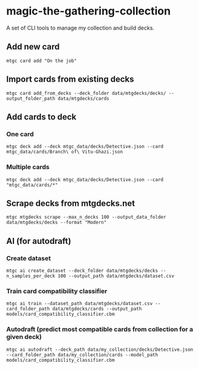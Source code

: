 # magic-the-gathering-collection
A set of CLI tools to manage my collection and build decks.

## Add new card
```
mtgc card add "On the job"
```

## Import cards from existing decks
```
mtgc card add_from_decks --deck_folder data/mtgdecks/decks/ --output_folder_path data/mtgdecks/cards
```

## Add cards to deck
### One card
```
mtgc deck add --deck mtgc_data/decks/Detective.json --card mtgc_data/cards/Branch\ of\ Vitu-Ghazi.json
```

### Multiple cards
```
mtgc deck add --deck mtgc_data/decks/Detective.json --card "mtgc_data/cards/*"
```

## Scrape decks from mtgdecks.net
```
mtgc mtgdecks scrape --max_n_decks 100 --output_data_folder data/mtgdecks/decks --format "Modern"
```

## AI (for autodraft)
### Create dataset
```
mtgc ai create_dataset --deck_folder data/mtgdecks/decks --n_samples_per_deck 100 --output_path data/mtgdecks/dataset.csv
```

### Train card compatibility classifier
```
mtgc ai train --dataset_path data/mtgdecks/dataset.csv --card_folder_path data/mtgdecks/cards --output_path models/card_compatibility_classifier.cbm
```

### Autodraft (predict most compatible cards from collection for a given deck)
```
mtgc ai autodraft --deck_path data/my_collection/decks/Detective.json --card_folder_path data/my_collection/cards --model_path models/card_compatibility_classifier.cbm
```
